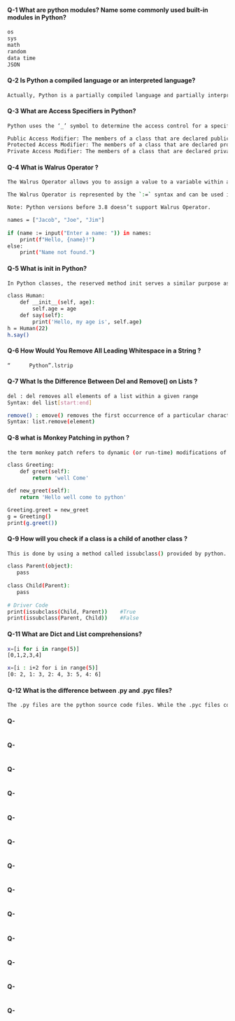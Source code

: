 #### Q-1 What are python modules? Name some commonly used built-in modules in Python?

```bash
os
sys
math
random
data time
JSON

```

#### Q-2 Is Python a compiled language or an interpreted language?

```bash
Actually, Python is a partially compiled language and partially interpreted language. The compilation part is done first when we execute our code and this will generate byte code internally this byte code gets converted by the Python virtual machine(p.v.m) according to the underlying platform(machine+operating system).

```

#### Q-3 What are Access Specifiers in Python?

```bash
Python uses the ‘_’ symbol to determine the access control for a specific data member or a member function of a class.

Public Access Modifier: The members of a class that are declared public are easily accessible from any part of the program. All data members and member functions of a class are public by default. 
Protected Access Modifier: The members of a class that are declared protected are only accessible to a class derived from it. All data members of a class are declared protected by adding a single underscore ‘_’ symbol before the data members of that class. 
Private Access Modifier: The members of a class that are declared private are accessible within the class only, the private access modifier is the most secure access modifier. Data members of a class are declared private by adding a double underscore ‘__’ symbol before the data member of that class. 

```

#### Q-4 What is Walrus Operator ?

```bash
The Walrus Operator allows you to assign a value to a variable within an expression. This can be useful when you need to use a value multiple times in a loop, but don’t want to repeat the calculation.

The Walrus Operator is represented by the `:=` syntax and can be used in a variety of contexts including while loops and if statements.

Note: Python versions before 3.8 doesn’t support Walrus Operator.

names = ["Jacob", "Joe", "Jim"]
 
if (name := input("Enter a name: ")) in names:
    print(f"Hello, {name}!")
else:
    print("Name not found.")
```

#### Q-5 What is __init__ in Python?

```bash
In Python classes, the reserved method init serves a similar purpose as constructors in object-oriented programming (OOP) terminology. When a new object is created, the init method is automatically called, initializing the object and allocating memory for it. This method can also be utilized to set initial values for variables.

class Human:
    def __init__(self, age):
        self.age = age
    def say(self):
        print('Hello, my age is', self.age)
h = Human(22)
h.say()

```

#### Q-6 How Would You Remove All Leading Whitespace in a String ?

```bash
“      Python”.lstrip

```

#### Q-7 What Is the Difference Between Del and Remove() on Lists ?

```bash
del : del removes all elements of a list within a given range 
Syntax: del list[start:end]

remove() : emove() removes the first occurrence of a particular character 
Syntax: list.remove(element)
```

#### Q-8 what is Monkey Patching in python ?  

```bash
the term monkey patch refers to dynamic (or run-time) modifications of a class or module. In Python, we can actually change the behavior of code at run-time.

class Greeting:
    def greet(self):
        return 'well Come'

def new_greet(self):
    return 'Hello well come to python'

Greeting.greet = new_greet
g = Greeting()
print(g.greet())

```

#### Q-9 How will you check if a class is a child of another class ?

```bash
This is done by using a method called issubclass() provided by python.

class Parent(object):
   pass   
 
class Child(Parent):
   pass   
 
# Driver Code
print(issubclass(Child, Parent))    #True
print(issubclass(Parent, Child))    #False

```

#### Q-11 What are Dict and List comprehensions?

```bash
x=[i for i in range(5)]
[0,1,2,3,4]

x=[i : i+2 for i in range(5)]
[0: 2, 1: 3, 2: 4, 3: 5, 4: 6]

```

#### Q-12 What is the difference between .py and .pyc files?

```bash
The .py files are the python source code files. While the .pyc files contain the bytecode of the python files. 

```

#### Q-

```bash
```

#### Q-

```bash
```

#### Q-

```bash
```

#### Q-

```bash
```

#### Q-

```bash
```

#### Q-

```bash
```

#### Q-

```bash
```

#### Q-

```bash
```

#### Q-

```bash
```

#### Q-

```bash
```

#### Q-

```bash
```

#### Q-

```bash
```

#### Q-

```bash
```

